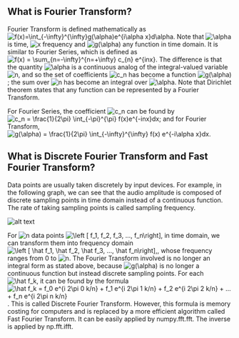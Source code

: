 ## What is Fourier Transform?
Fourier Transform is defined mathematically as <img src="https://latex.codecogs.com/svg.image?f(x)=\int_{-\infty}^{\infty}g(\alpha)e^{i\alpha&space;x}d\alpha" title="f(x)=\int_{-\infty}^{\infty}g(\alpha)e^{i\alpha x}d\alpha" />. Note that <img src="https://latex.codecogs.com/svg.image?\alpha" title="\alpha" /> is time, <img src="https://latex.codecogs.com/svg.image?x" title="x" /> frequency and <img src="https://latex.codecogs.com/svg.image?g(\alpha)" title="g(\alpha)" /> any function in time domain. It is similar to Fourier Series, which is defined as <img src="https://latex.codecogs.com/svg.image?f(x)&space;=&space;\sum_{n=-\infty}^{n=&plus;\infty}&space;c_{n}&space;e^{inx}" title="f(x) = \sum_{n=-\infty}^{n=+\infty} c_{n} e^{inx}" />. The difference is that the quantity <img src="https://latex.codecogs.com/svg.image?\alpha" title="\alpha" /> is a continuous analog of the integral-valued variable <img src="https://latex.codecogs.com/svg.image?n" title="n" />, and so the set of coefficients <img src="https://latex.codecogs.com/svg.image?c_n" title="c_n" /> has become a function <img src="https://latex.codecogs.com/svg.image?g(\alpha)" title="g(\alpha)" />; the sum over <img src="https://latex.codecogs.com/svg.image?n" title="n" /> has become an integral over <img src="https://latex.codecogs.com/svg.image?\alpha" title="\alpha" />. Note that Dirichlet theorem states that any function can be represented by a Fourier Transform. 

For Fourier Series, the coefficient <img src="https://latex.codecogs.com/svg.image?c_n" title="c_n" /> can be found by <img src="https://latex.codecogs.com/svg.image?c_n&space;=&space;\frac{1}{2\pi}&space;\int_{-\pi}^{\pi}&space;f(x)e^{-inx}dx" title="c_n = \frac{1}{2\pi} \int_{-\pi}^{\pi} f(x)e^{-inx}dx" />; and for Fourier Transform, <img src="https://latex.codecogs.com/svg.image?g(\alpha)&space;=&space;\frac{1}{2\pi}&space;\int_{-\infty}^{\infty}&space;f(x)&space;e^{-i\alpha&space;x}dx" title="g(\alpha) = \frac{1}{2\pi} \int_{-\infty}^{\infty} f(x) e^{-i\alpha x}dx" />.

## What is Discrete Fourier Transform and Fast Fourier Transform?
Data points are usually taken discretely by input devices. For example, in the following graph, we can see that the audio amplitude is composed of discrete sampling points in time domain instead of a continuous function. The rate of taking sampling points is called sampling frequency.

![alt text](http://www.asel.udel.edu/speech/tutorials/instrument/resol.gif)

For <img src="https://latex.codecogs.com/svg.image?n" title="n" /> data points <img src="https://latex.codecogs.com/svg.image?\left&space;[&space;f_1,&space;f_2,&space;f_3,&space;...,&space;f_n\right],&space;" title="\left [ f_1, f_2, f_3, ..., f_n\right], " /> in time domain, we can transform them into frequency domain <img src="https://latex.codecogs.com/svg.image?\left&space;[&space;\hat&space;f_1,&space;\hat&space;f_2,&space;\hat&space;f_3,&space;...,&space;\hat&space;f_n\right],&space;" title="\left [ \hat f_1, \hat f_2, \hat f_3, ..., \hat f_n\right], " />, whose frequency ranges from 0 to <img src="https://latex.codecogs.com/svg.image?n" title="n" />. The Fourier Transform involved is no longer an integral form as stated above, because <img src="https://latex.codecogs.com/svg.image?g(\alpha)" title="g(\alpha)" /> is no longer a continuous function but instead discrete sampling points. For each <img src="https://latex.codecogs.com/svg.image?\hat&space;f_k" title="\hat f_k" />, it can be found by the formula <img src="https://latex.codecogs.com/svg.image?\hat&space;f_k&space;=&space;f_0&space;e^{i&space;2\pi&space;0&space;k/n}&space;&plus;&space;f_1&space;e^{i&space;2\pi&space;1&space;k/n}&space;&plus;&space;f_2&space;e^{i&space;2\pi&space;2&space;k/n}&space;&plus;&space;...&space;&plus;&space;f_n&space;e^{i&space;2\pi&space;n&space;k/n}&space;" title="\hat f_k = f_0 e^{i 2\pi 0 k/n} + f_1 e^{i 2\pi 1 k/n} + f_2 e^{i 2\pi 2 k/n} + ... + f_n e^{i 2\pi n k/n} " />. This is called Discrete Fourier Transform. However, this formula is memory costing for computers and is replaced by a more efficient algorithm called Fast Fourier Transform. It can be easily applied by numpy.fft.fft. The inverse is applied by np.fft.ifft.




